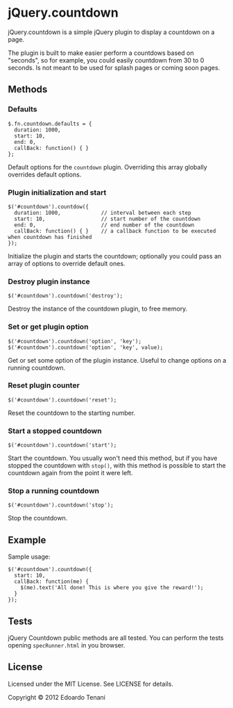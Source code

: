 # jQuery.countdown

jQuery.countdown is a simple jQuery plugin to display a countdown on a page.

The plugin is built to make easier perform a countdows based on "seconds", so for example, you could easily countdown from 30 to 0 seconds. Is not meant to be used for splash pages or coming soon pages.

## Methods

### Defaults

    $.fn.countdown.defaults = {
      duration: 1000,
      start: 10,
      end: 0,
      callBack: function() { }
    };

Default options for the `countdown` plugin. Overriding this array globally overrides default options.

### Plugin initialization and start

    $('#countdown').countdow({
      duration: 1000,             // interval between each step
      start: 10,                  // start number of the countdown
      end: 0,                     // end number of the countdown
      callBack: function() { }    // a callback function to be executed when countdown has finished
    });

Initialize the plugin and starts the countdown; optionally you could pass an array of options to override default ones.

### Destroy plugin instance

    $('#countdown').countdown('destroy');

Destroy the instance of the countdown plugin, to free memory.

### Set or get plugin option

    $('#countdown').countdown('option', 'key');
    $('#countdown').countdown('option', 'key', value);

Get or set some option of the plugin instance. Useful to change options on a running countdown.

### Reset plugin counter

    $('#countdown').countdown('reset');

Reset the countdown to the starting number.

### Start a stopped countdown

    $('#countdown').countdown('start');

Start the countdown. You usually won't need this method, but if you have stopped the countdown with `stop()`, with this method is possible to start the countdown again from the point it were left.

### Stop a running countdown

    $('#countdown').countdown('stop');

Stop the countdown.

## Example

Sample usage:

    $('#countdown').countdown({
      start: 10,
      callBack: function(me) {
        $(me).text('All done! This is where you give the reward!');
      }
    });

## Tests

jQuery Countdown public methods are all tested. You can perform the tests opening `specRunner.html` in you browser.

## License

Licensed under the MIT License. See LICENSE for details.

Copyright © 2012 Edoardo Tenani

